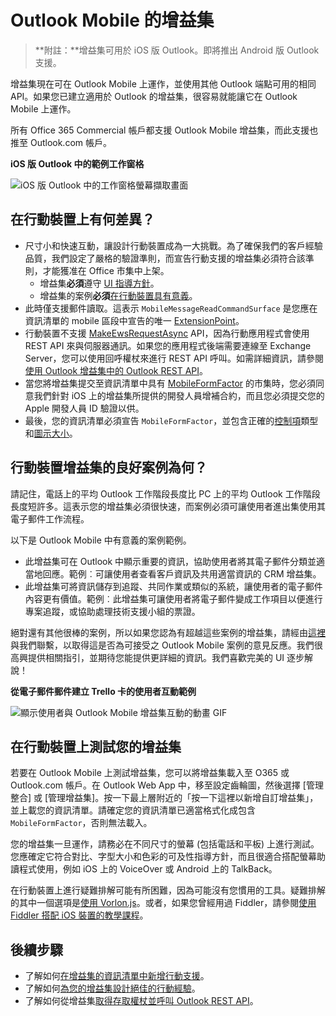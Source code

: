 # <a name="add-ins-for-outlook-mobile"></a>Outlook Mobile 的增益集 

> **附註：**增益集可用於 iOS 版 Outlook。即將推出 Android 版 Outlook 支援。

增益集現在可在 Outlook Mobile 上運作，並使用其他 Outlook 端點可用的相同 API。如果您已建立適用於 Outlook 的增益集，很容易就能讓它在 Outlook Mobile 上運作。

所有 Office 365 Commercial 帳戶都支援 Outlook Mobile 增益集，而此支援也推至 Outlook.com 帳戶。

**iOS 版 Outlook 中的範例工作窗格**

![iOS 版 Outlook 中的工作窗格螢幕擷取畫面](../../images/outlook-mobile-addin-taskpane.png)

## <a name="whats-different-on-mobile"></a>在行動裝置上有何差異？ 

- 尺寸小和快速互動，讓設計行動裝置成為一大挑戰。為了確保我們的客戶經驗品質，我們設定了嚴格的驗證準則，而宣告行動支援的增益集必須符合該準則，才能獲准在 Office 市集中上架。
    - 增益集**必須**遵守 [UI 指導方針](./outlook-addin-design.md)。
    - 增益集的案例**必須**[在行動裝置具有意義](#what-makes-a-good-scenario-for-mobile-add-ins)。
- 此時僅支援郵件讀取。這表示 `MobileMessageReadCommandSurface` 是您應在資訊清單的 mobile 區段中宣告的唯一 [ExtensionPoint](../../reference/manifest/extensionpoint.md)。
- 行動裝置不支援 [MakeEwsRequestAsync](../../reference/outlook/Office.context.mailbox.md) API，因為行動應用程式會使用 REST API 來與伺服器通訊。如果您的應用程式後端需要連線至 Exchange Server，您可以使用回呼權杖來進行 REST API 呼叫。如需詳細資訊，請參閱[使用 Outlook 增益集中的 Outlook REST API](./use-rest-api.md)。
- 當您將增益集提交至資訊清單中具有 [MobileFormFactor](../../reference/manifest/mobileformfactor.md) 的市集時，您必須同意我們針對 iOS 上的增益集所提供的開發人員增補合約，而且您必須提交您的 Apple 開發人員 ID 驗證以供。
- 最後，您的資訊清單必須宣告 `MobileFormFactor`，並包含正確的[控制項](../../reference/manifest/control.md)類型和[圖示大小](../../reference/manifest/icon.md)。

## <a name="what-makes-a-good-scenario-for-mobile-add-ins"></a>行動裝置增益集的良好案例為何？

請記住，電話上的平均 Outlook 工作階段長度比 PC 上的平均 Outlook 工作階段長度短許多。這表示您的增益集必須很快速，而案例必須可讓使用者進出集使用其電子郵件工作流程。

以下是 Outlook Mobile 中有意義的案例範例。

- 此增益集可在 Outlook 中顯示重要的資訊，協助使用者將其電子郵件分類並適當地回應。範例︰可讓使用者查看客戶資訊及共用適當資訊的 CRM 增益集。
- 此增益集可將資訊儲存到追蹤、共同作業或類似的系統，讓使用者的電子郵件內容更有價值。範例︰此增益集可讓使用者將電子郵件變成工作項目以便進行專案追蹤，或協助處理技術支援小組的票證。

絕對還有其他很棒的案例，所以如果您認為有超越這些案例的增益集，請經由[這裡](https://aka.ms/outlookmobileaddin)與我們聯繫，以取得這是否為可接受之 Outlook Mobile 案例的意見反應。我們很高興提供相關指引，並期待您能提供更詳細的資訊。我們喜歡完美的 UI 逐步解說！

**從電子郵件郵件建立 Trello 卡的使用者互動範例**

![顯示使用者與 Outlook Mobile 增益集互動的動畫 GIF](../../images/outlook-mobile-addin-example.gif)

## <a name="testing-your-add-ins-on-mobile"></a>在行動裝置上測試您的增益集

若要在 Outlook Mobile 上測試增益集，您可以將增益集載入至 O365 或 Outlook.com 帳戶。在 Outlook Web App 中，移至設定齒輪圖，然後選擇 [管理整合] 或 [管理增益集]。按一下最上層附近的「按一下這裡以新增自訂增益集」，並上載您的資訊清單。請確定您的資訊清單已適當格式化成包含 `MobileFormFactor`，否則無法載入。

您的增益集一旦運作，請務必在不同尺寸的螢幕 (包括電話和平板) 上進行測試。您應確定它符合對比、字型大小和色彩的可及性指導方針，而且很適合搭配螢幕助讀程式使用，例如 iOS 上的 VoiceOver 或 Android 上的 TalkBack。

在行動裝置上進行疑難排解可能有所困難，因為可能沒有您慣用的工具。疑難排解的其中一個選項是[使用 Vorlon.js](../testing/debug-office-add-ins-on-ipad-and-mac.md)。或者，如果您曾經用過 Fiddler，請參閱[使用 Fiddler 搭配 iOS 裝置的教學課程](http://www.telerik.com/blogs/using-fiddler-with-apple-ios-devices)。

## <a name="next-steps"></a>後續步驟

- 了解如何[在增益集的資訊清單中新增行動支援](./manifests/add-mobile-support.md)。
- 了解如何[為您的增益集設計絕佳的行動經驗](./outlook-addin-design.md)。
- 了解如何從增益集[取得存取權杖並呼叫 Outlook REST API](./use-rest-api.md)。